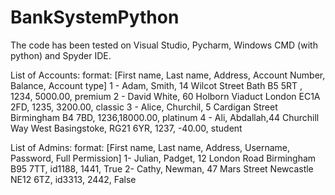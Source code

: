 # BankSystemPython

  
The code has been tested on Visual Studio, Pycharm, Windows CMD (with python) and Spyder IDE.


List of Accounts:
format: [First name, Last name, Address, Account Number, Balance, Account type]
1 - Adam, Smith, 14 Wilcot Street Bath B5 5RT , 1234,  5000.00, premium
2 - David White, 60 Holborn Viaduct London EC1A 2FD, 1235, 3200.00, classic
3 - Alice, Churchil, 5 Cardigan Street Birmingham B4 7BD, 1236,18000.00, platinum
4 - Ali, Abdallah,44 Churchill Way West Basingstoke, RG21 6YR, 1237, -40.00, student

List of Admins:
format: [First name, Last name, Address, Username, Password, Full Permission]
1- Julian, Padget, 12 London Road Birmingham B95 7TT, id1188, 1441, True
2- Cathy, Newman, 47 Mars Street Newcastle NE12 6TZ, id3313, 2442, False
